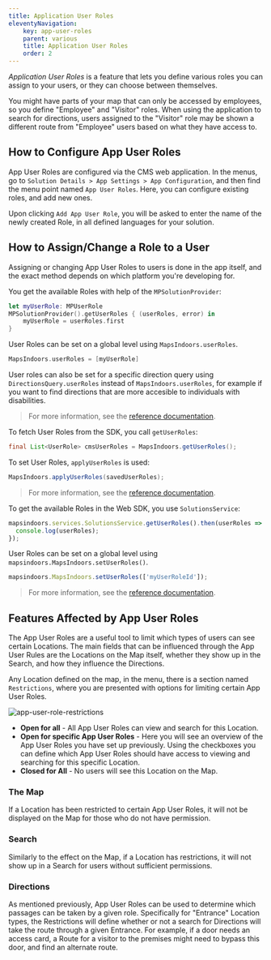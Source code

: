 ```yaml
---
title: Application User Roles
eleventyNavigation:
    key: app-user-roles
    parent: various
    title: Application User Roles
    order: 2
---
```


_Application User Roles_ is a feature that lets you define various roles you can assign to your users, or they can choose between themselves.

You might have parts of your map that can only be accessed by employees, so you define "Employee" and "Visitor" roles. When using the application to search for directions, users assigned to the "Visitor" role may be shown a different route from "Employee" users based on what they have access to.

## How to Configure App User Roles

App User Roles are configured via the CMS web application. In the menus, go to `Solution Details > App Settings > App Configuration`, and then find the menu point named `App User Roles`. Here, you can configure existing roles, and add new ones.

Upon clicking `Add App User Role`, you will be asked to enter the name of the newly created Role, in all defined languages for your solution.

## How to Assign/Change a Role to a User

Assigning or changing App User Roles to users is done in the app itself, and the exact method depends on which platform you're developing for.

<mi-tabs>
<mi-tab label="iOS" tab-for="iOS"></mi-tab>
<mi-tab label="Android" tab-for="Android"></mi-tab>
<mi-tab label="Web" tab-for="Web"></mi-tab>
<mi-tab-panel id="iOS">

You get the available Roles with help of the `MPSolutionProvider`:

```swift
let myUserRole: MPUserRole
MPSolutionProvider().getUserRoles { (userRoles, error) in
    myUserRole = userRoles.first
}
```

User Roles can be set on a global level using `MapsIndoors.userRoles`.

```swift
MapsIndoors.userRoles = [myUserRole]
```

User roles can also be set for a specific direction query using `DirectionsQuery.userRoles` instead of `MapsIndoors.userRoles`, for example if you want to find directions that are more accesible to individuals with disabilities.

> For more information, see the [reference documentation](https://app.mapsindoors.com/mapsindoors/reference/ios/v3/interface_m_p_solution_provider.html).

</mi-tab-panel>
<mi-tab-panel id="Android">

To fetch User Roles from the SDK, you call `getUserRoles`:

```java
final List<UserRole> cmsUserRoles = MapsIndoors.getUserRoles();
```

To set User Roles, `applyUserRoles` is used:

```java
MapsIndoors.applyUserRoles(savedUserRoles);
```

> For more information, see the [reference documentation](https://app.mapsindoors.com/mapsindoors/reference/android/v3/index.html).

</mi-tab-panel>
<mi-tab-panel id="Web">

To get the available Roles in the Web SDK, you use `SolutionsService`:

```js
mapsindoors.services.SolutionsService.getUserRoles().then(userRoles => {
  console.log(userRoles);
});
```

User Roles can be set on a global level using `mapsindoors.MapsIndoors.setUserRoles()`.

```js
mapsindoors.MapsIndoors.setUserRoles(['myUserRoleId']);
```

> For more information, see the [reference documentation](https://app.mapsindoors.com/mapsindoors/js/sdk/latest/docs/mapsindoors.MapsIndoors.html#.setUserRoles).

</mi-tab-panel>
</mi-tabs>

## Features Affected by App User Roles

The App User Roles are a useful tool to limit which types of users can see certain Locations. The main fields that can be influenced through the App User Rules are the Locations on the Map itself, whether they show up in the Search, and how they influence the Directions.

Any Location defined on the map, in the menu, there is a section named `Restrictions`, where you are presented with options for limiting certain App User Roles.

![app-user-role-restrictions](/assets/various/app-user-role-restrictions.png)

* **Open for all** - All App User Roles can view and search for this Location.
* **Open for specific App User Roles** - Here you will see an overview of the App User Roles you have set up previously. Using the checkboxes you can define which App User Roles should have access to viewing and searching for this specific Location.
* **Closed for All** - No users will see this Location on the Map.

### The Map

If a Location has been restricted to certain App User Roles, it will not be displayed on the Map for those who do not have permission.

### Search

Similarly to the effect on the Map, if a Location has restrictions, it will not show up in a Search for users without sufficient permissions.

### Directions

As mentioned previously, App User Roles can be used to determine which passages can be taken by a given role. Specifically for "Entrance" Location types, the Restrictions will define whether or not a search for Directions will take the route through a given Entrance. For example, if a door needs an access card, a Route for a visitor to the premises might need to bypass this door, and find an alternate route.
